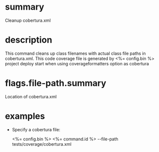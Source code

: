 # summary

Cleanup cobertura.xml

# description

This command cleans up class filenames with actual class file paths in cobertura.xml. This code coverage file is generated by <%= config.bin %> project deploy start when using coverageformatters option as cobertura

# flags.file-path.summary

Location of cobertura.xml

# examples

- Specify a cobertura file:

  <%= config.bin %> <%= command.id %> --file-path tests/coverage/cobertura.xml

